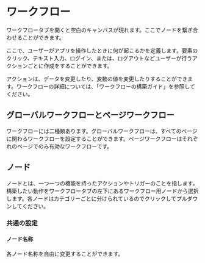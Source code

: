 # ワークフロー

ワークフロータブを開くと空白のキャンバスが現れます。ここでノードを繋ぎ合わせることができます。

ここで、ユーザーがアプリを操作したときに何が起こるかを定義します。要素のクリック、テキスト入力、ログイン、または、ログアウトなどユーザーが行うアクションごとに作成をすることができます。

アクションは、データを変更したり、変数の値を変更したりすることができます。ワークフローの詳細については、「ワークフローの構築ガイド」を参照してください。

## グローバルワークフローとページワークフロー

ワークフローには二種類あります。グローバルワークフローは、すべてのページに関わるワークフローを設定することができます。ページワークフローはそれぞれのページでのみ有効なワークフローです。

## ノード

ノードとは、一つ一つの機能を持ったアクションやトリガーのことを指します。構築したい動作をワークフロータブの左下にあるワークフロー用ノードから選択します。各ノードはカテゴリーごとに分けられているのでクリックしてプルダウンしてください。

### 共通の設定

#### ノード名称

各ノード名称を自由に変更することができます。





##
